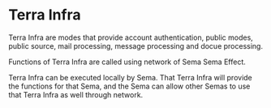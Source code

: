 # **Terra Infra**


Terra Infra are modes that provide account authentication, public modes, public source, mail processing, message processing and docue processing.


Functions of Terra Infra are called using network of Sema Sema Effect.


Terra Infra can be executed locally by Sema. That Terra Infra will provide the functions for that Sema, and the Sema can allow other Semas to use that Terra Infra as well through network.